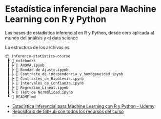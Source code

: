 # Estadística inferencial para Machine Learning con R y Python
Las bases de estadística inferencial en R y Python, desde cero aplicada al mundo del análisis y el data science

La estructura de los archivos es:

```bash
📦 inference-statistics-course
 ┣ 📂 notebooks
 ┃ ┣ 📜 ANOVA.ipynb
 ┃ ┣ 📜 Bondad de Ajuste.ipynb
 ┃ ┣ 📜 Contraste_de_independencia_y_homogeneidad.ipynb
 ┃ ┣ 📜 Contrastes_de_Hipótesis.ipynb
 ┃ ┣ 📜 Intervalos_de_Confianza.ipynb
 ┃ ┣ 📜 Regresión_Lineal.ipynb
 ┃ ┗ 📜 Test de Normalidad.ipynb
 ┗ 📜 README.md
```

- [Estadística inferencial para Machine Learning con R y Python - Udemy](https://www.udemy.com/course/estadisticainferencial/)
- [Repositorio de GitHub con todos los recursos del curso](https://github.com/joanby/estadistica-inferencial)